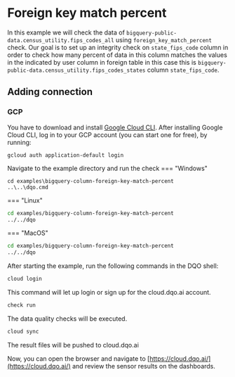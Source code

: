 # Foreign key match percent

In this example we will check the data of `bigquery-public-data.census_utility.fips_codes_all` using `foreign_key_match_percent` check.
Our goal is to set up an integrity check on `state_fips_code` column in order to check how many percent of data in this column
matches the values in the indicated by user column in foreign table in this case this is `bigquery-public-data.census_utility.fips_codes_states` column `state_fips_code`.

## Adding connection
### GCP
You have to download and install [Google Cloud CLI](https://cloud.google.com/sdk/docs/install).
After installing Google Cloud CLI, log in to your GCP account (you can start one for free), by running:

```commandline
gcloud auth application-default login
```

Navigate to the example directory and run the check
=== "Windows"
```commandline
cd examples\bigquery-column-foreign-key-match-percent
..\..\dqo.cmd
```

=== "Linux"
```bash
cd examples/bigquery-column-foreign-key-match-percent
../../dqo
```

=== "MacOS"
```bash
cd examples/bigquery-column-foreign-key-match-percent
../../dqo
```

After starting the example, run the following commands in the DQO shell:
```bash
cloud login
```
This command will let up login or sign up for the cloud.dqo.ai account.

```bash
check run
```
The data quality checks will be executed.
```bash
cloud sync
```

The result files will be pushed to cloud.dqo.ai

Now, you can open the browser and navigate to [https://cloud.dqo.ai/](https://cloud.dqo.ai/)
and review the sensor results on the dashboards.